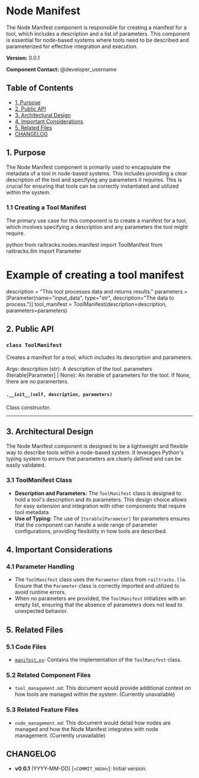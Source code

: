 # Node Manifest

The Node Manifest component is responsible for creating a manifest for a tool, which includes a description and a list of parameters. This component is essential for node-based systems where tools need to be described and parameterized for effective integration and execution.

**Version:** 0.0.1

**Component Contact:** @developer_username

## Table of Contents

- [1. Purpose](#1-purpose)
- [2. Public API](#2-public-api)
- [3. Architectural Design](#3-architectural-design)
- [4. Important Considerations](#4-important-considerations)
- [5. Related Files](#5-related-files)
- [CHANGELOG](#changelog)

## 1. Purpose

The Node Manifest component is primarily used to encapsulate the metadata of a tool in node-based systems. This includes providing a clear description of the tool and specifying any parameters it requires. This is crucial for ensuring that tools can be correctly instantiated and utilized within the system.

### 1.1 Creating a Tool Manifest

The primary use case for this component is to create a manifest for a tool, which involves specifying a description and any parameters the tool might require.

python
from railtracks.nodes.manifest import ToolManifest
from railtracks.llm import Parameter

# Example of creating a tool manifest
description = "This tool processes data and returns results."
parameters = [Parameter(name="input_data", type="str", description="The data to process.")]
tool_manifest = ToolManifest(description=description, parameters=parameters)


## 2. Public API

### `class ToolManifest`
Creates a manifest for a tool, which includes its description and parameters.

Args:
    description (str): A description of the tool.
    parameters (Iterable[Parameter] | None): An iterable of parameters for the tool. If None, there are no paramerters.

#### `.__init__(self, description, parameters)`
Class constructor.


---

## 3. Architectural Design

The Node Manifest component is designed to be a lightweight and flexible way to describe tools within a node-based system. It leverages Python's typing system to ensure that parameters are clearly defined and can be easily validated.

### 3.1 ToolManifest Class

- **Description and Parameters:** The `ToolManifest` class is designed to hold a tool's description and its parameters. This design choice allows for easy extension and integration with other components that require tool metadata.
- **Use of Typing:** The use of `Iterable[Parameter]` for parameters ensures that the component can handle a wide range of parameter configurations, providing flexibility in how tools are described.

## 4. Important Considerations

### 4.1 Parameter Handling

- The `ToolManifest` class uses the `Parameter` class from `railtracks.llm`. Ensure that the `Parameter` class is correctly imported and utilized to avoid runtime errors.
- When no parameters are provided, the `ToolManifest` initializes with an empty list, ensuring that the absence of parameters does not lead to unexpected behavior.

## 5. Related Files

### 5.1 Code Files

- [`manifest.py`](../packages/railtracks/src/railtracks/nodes/manifest.py): Contains the implementation of the `ToolManifest` class.

### 5.2 Related Component Files

- `tool_management.md`: This document would provide additional context on how tools are managed within the system. (Currently unavailable)

### 5.3 Related Feature Files

- `node_management.md`: This document would detail how nodes are managed and how the Node Manifest integrates with node management. (Currently unavailable)

## CHANGELOG

- **v0.0.1** (YYYY-MM-DD) [`<COMMIT_HASH>`]: Initial version.
